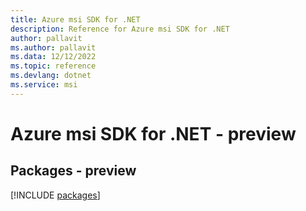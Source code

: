 ```yaml
---
title: Azure msi SDK for .NET
description: Reference for Azure msi SDK for .NET
author: pallavit
ms.author: pallavit
ms.data: 12/12/2022
ms.topic: reference
ms.devlang: dotnet
ms.service: msi
---
```

# Azure msi SDK for .NET - preview
## Packages - preview
[!INCLUDE [packages](msi-index.md)]